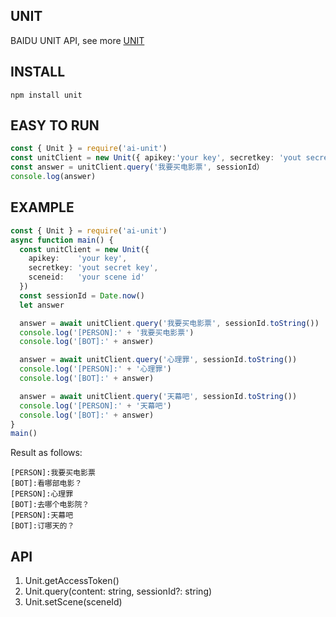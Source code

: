 ## UNIT
BAIDU UNIT API, see more [UNIT](https://ai.baidu.com/unit)

## INSTALL
```
npm install unit
```

## EASY TO RUN
```ts
const { Unit } = require('ai-unit')
const unitClient = new Unit({ apikey:'your key', secretkey: 'yout secret key', sceneid: 'your scene id'})
const answer = unitClient.query('我要买电影票', sessionId）
console.log(answer)
```

## EXAMPLE

```ts
const { Unit } = require('ai-unit')
async function main() {
  const unitClient = new Unit({
    apikey:    'your key', 
    secretkey: 'yout secret key', 
    sceneid:   'your scene id'
  })
  const sessionId = Date.now()
  let answer

  answer = await unitClient.query('我要买电影票', sessionId.toString())
  console.log('[PERSON]:' + '我要买电影票')
  console.log('[BOT]:' + answer)

  answer = await unitClient.query('心理罪', sessionId.toString())
  console.log('[PERSON]:' + '心理罪')
  console.log('[BOT]:' + answer)

  answer = await unitClient.query('天幕吧', sessionId.toString())
  console.log('[PERSON]:' + '天幕吧')
  console.log('[BOT]:' + answer)
}
main()
```

Result as follows:
```
[PERSON]:我要买电影票
[BOT]:看哪部电影？
[PERSON]:心理罪
[BOT]:去哪个电影院？
[PERSON]:天幕吧
[BOT]:订哪天的？
```

## API
1. Unit.getAccessToken()
2. Unit.query(content: string, sessionId?: string)
3. Unit.setScene(sceneId)